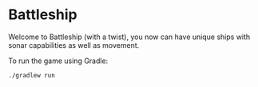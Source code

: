 # Battleship

Welcome to Battleship (with a twist), you now can have unique ships with sonar capabilities as well as movement.

To run the game using Gradle:
```
./gradlew run
```
